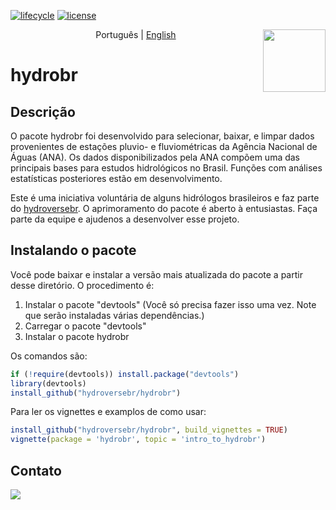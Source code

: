[![lifecycle](https://img.shields.io/badge/lifecycle-experimental-orange.svg)](https://www.tidyverse.org/lifecycle/#experimental) 
[![license](https://img.shields.io/badge/license-GPL3-lightgrey.svg)](https://choosealicense.com/)

<img align='right' src='https://github.com/hydroversebr/hydrobr/blob/main/man/figures/logo.png' width="100">

<p align="center">
  <span>Português</span> |
  <a href="https://github.com/hydroversebr/hydrobr">English</a>

# hydrobr 

## Descrição

O pacote hydrobr foi desenvolvido para selecionar, baixar, e limpar dados provenientes de estações pluvio- e fluviométricas da Agência Nacional de Águas (ANA). Os dados disponibilizados pela ANA compõem uma das principais bases para estudos hidrológicos no Brasil. Funções com análises estatísticas posteriores estão em desenvolvimento.

Este é uma iniciativa voluntária de alguns hidrólogos brasileiros e faz parte do <a href="https://github.com/hydroversebr/">hydroversebr</a>. O aprimoramento do pacote é aberto à entusiastas. Faça parte da equipe e ajudenos a desenvolver esse projeto.


## Instalando o pacote

Você pode baixar e instalar a versão mais atualizada do pacote a partir desse diretório. O procedimento é:
1. Instalar o pacote "devtools" (Você só precisa fazer isso uma vez. Note que serão instaladas várias dependências.)
2. Carregar o pacote "devtools"
3. Instalar o pacote hydrobr

Os comandos são:
``` R
if (!require(devtools)) install.package("devtools")
library(devtools)
install_github("hydroversebr/hydrobr")
```

Para ler os vignettes e examplos de como usar:
``` R
install_github("hydroversebr/hydrobr", build_vignettes = TRUE)
vignette(package = 'hydrobr', topic = 'intro_to_hydrobr')
```


## Contato

<div> 
  <a href = "mailto:hydroversebr@gmail.com; tcalegario@gmail.com; daniel_althoff@hotmail.com;"><img src="https://img.shields.io/badge/Gmail-D14836?style=for-the-badge&logo=gmail&logoColor=white" target="_blank"></a>


